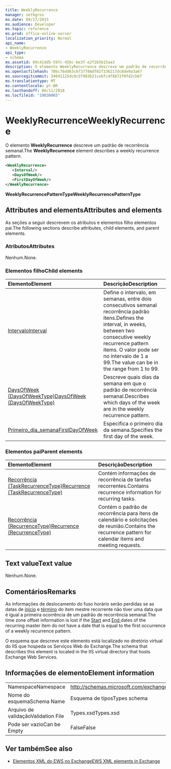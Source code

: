 ```yaml
---
title: WeeklyRecurrence
manager: sethgros
ms.date: 09/17/2015
ms.audience: Developer
ms.topic: reference
ms.prod: office-online-server
localization_priority: Normal
api_name:
- WeeklyRecurrence
api_type:
- schema
ms.assetid: 69c41dd5-597c-45bc-be3f-e2f2b5615aa3
description: O elemento WeeklyRecurrence descreve um padrão de recorrência semanal.
ms.openlocfilehash: 78bc76dd63c6737786df02f336217dc8de9a3a67
ms.sourcegitcommit: 34041125dc8c5f993b21cebfc4f8b72f0fd2cb6f
ms.translationtype: MT
ms.contentlocale: pt-BR
ms.lasthandoff: 06/11/2018
ms.locfileid: "19838065"
---
```

# <a name="weeklyrecurrence"></a><span data-ttu-id="0af31-103">WeeklyRecurrence</span><span class="sxs-lookup"><span data-stu-id="0af31-103">WeeklyRecurrence</span></span>

<span data-ttu-id="0af31-104">O elemento **WeeklyRecurrence** descreve um padrão de recorrência semanal.</span><span class="sxs-lookup"><span data-stu-id="0af31-104">The **WeeklyRecurrence** element describes a weekly recurrence pattern.</span></span> 
  
```XML
<WeeklyRecurrence>
   <Interval/>
   <DaysOfWeek/>
   <FirstDayOfWeek/>
</WeeklyRecurrence>
```

 <span data-ttu-id="0af31-105">**WeeklyRecurrencePatternType**</span><span class="sxs-lookup"><span data-stu-id="0af31-105">**WeeklyRecurrencePatternType**</span></span>
## <a name="attributes-and-elements"></a><span data-ttu-id="0af31-106">Attributes and elements</span><span class="sxs-lookup"><span data-stu-id="0af31-106">Attributes and elements</span></span>

<span data-ttu-id="0af31-107">As seções a seguir descrevem os atributos e elementos filho elementos pai.</span><span class="sxs-lookup"><span data-stu-id="0af31-107">The following sections describe attributes, child elements, and parent elements.</span></span>
  
### <a name="attributes"></a><span data-ttu-id="0af31-108">Atributos</span><span class="sxs-lookup"><span data-stu-id="0af31-108">Attributes</span></span>

<span data-ttu-id="0af31-109">Nenhum.</span><span class="sxs-lookup"><span data-stu-id="0af31-109">None.</span></span>
  
### <a name="child-elements"></a><span data-ttu-id="0af31-110">Elementos filho</span><span class="sxs-lookup"><span data-stu-id="0af31-110">Child elements</span></span>

|<span data-ttu-id="0af31-111">**Elemento**</span><span class="sxs-lookup"><span data-stu-id="0af31-111">**Element**</span></span>|<span data-ttu-id="0af31-112">**Descrição**</span><span class="sxs-lookup"><span data-stu-id="0af31-112">**Description**</span></span>|
|:-----|:-----|
|[<span data-ttu-id="0af31-113">Intervalo</span><span class="sxs-lookup"><span data-stu-id="0af31-113">Interval</span></span>](interval.md) <br/> |<span data-ttu-id="0af31-114">Define o intervalo, em semanas, entre dois consecutivos semanal recorrência padrão itens.</span><span class="sxs-lookup"><span data-stu-id="0af31-114">Defines the interval, in weeks, between two consecutive weekly recurrence pattern items.</span></span> <span data-ttu-id="0af31-115">O valor pode ser no intervalo de 1 a 99.</span><span class="sxs-lookup"><span data-stu-id="0af31-115">The value can be in the range from 1 to 99.</span></span>  <br/> |
|[<span data-ttu-id="0af31-116">DaysOfWeek (DaysOfWeekType)</span><span class="sxs-lookup"><span data-stu-id="0af31-116">DaysOfWeek (DaysOfWeekType)</span></span>](daysofweek-daysofweektype.md) <br/> |<span data-ttu-id="0af31-117">Descreve quais dias da semana em que o padrão de recorrência semanal.</span><span class="sxs-lookup"><span data-stu-id="0af31-117">Describes which days of the week are in the weekly recurrence pattern.</span></span>  <br/> |
|[<span data-ttu-id="0af31-118">Primeiro_dia_semana</span><span class="sxs-lookup"><span data-stu-id="0af31-118">FirstDayOfWeek</span></span>](firstdayofweek.md) <br/> |<span data-ttu-id="0af31-119">Especifica o primeiro dia da semana.</span><span class="sxs-lookup"><span data-stu-id="0af31-119">Specifies the first day of the week.</span></span>  <br/> |
   
### <a name="parent-elements"></a><span data-ttu-id="0af31-120">Elementos pai</span><span class="sxs-lookup"><span data-stu-id="0af31-120">Parent elements</span></span>

|<span data-ttu-id="0af31-121">**Elemento**</span><span class="sxs-lookup"><span data-stu-id="0af31-121">**Element**</span></span>|<span data-ttu-id="0af31-122">**Descrição**</span><span class="sxs-lookup"><span data-stu-id="0af31-122">**Description**</span></span>|
|:-----|:-----|
|[<span data-ttu-id="0af31-123">Recorrência (TaskRecurrenceType)</span><span class="sxs-lookup"><span data-stu-id="0af31-123">Recurrence (TaskRecurrenceType)</span></span>](recurrence-taskrecurrencetype.md) <br/> |<span data-ttu-id="0af31-124">Contém informações de recorrência de tarefas recorrentes.</span><span class="sxs-lookup"><span data-stu-id="0af31-124">Contains recurrence information for recurring tasks.</span></span>  <br/> |
|[<span data-ttu-id="0af31-125">Recorrência (RecurrenceType)</span><span class="sxs-lookup"><span data-stu-id="0af31-125">Recurrence (RecurrenceType)</span></span>](recurrence-recurrencetype.md) <br/> |<span data-ttu-id="0af31-126">Contém o padrão de recorrência para itens de calendário e solicitações de reunião.</span><span class="sxs-lookup"><span data-stu-id="0af31-126">Contains the recurrence pattern for calendar items and meeting requests.</span></span>  <br/> |
   
## <a name="text-value"></a><span data-ttu-id="0af31-127">Text value</span><span class="sxs-lookup"><span data-stu-id="0af31-127">Text value</span></span>

<span data-ttu-id="0af31-128">Nenhum.</span><span class="sxs-lookup"><span data-stu-id="0af31-128">None.</span></span>
  
## <a name="remarks"></a><span data-ttu-id="0af31-129">Comentários</span><span class="sxs-lookup"><span data-stu-id="0af31-129">Remarks</span></span>

<span data-ttu-id="0af31-130">As informações de deslocamento do fuso horário serão perdidas se as datas de [início](start.md) e [término](end-ex15websvcsotherref.md) do item mestre recorrente não tiver uma data que é igual a primeira ocorrência de um padrão de recorrência semanal.</span><span class="sxs-lookup"><span data-stu-id="0af31-130">The time zone offset information is lost if the [Start](start.md) and [End ](end-ex15websvcsotherref.md) dates of the recurring master item do not have a date that is equal to the first occurrence of a weekly recurrence pattern.</span></span> 
  
<span data-ttu-id="0af31-131">O esquema que descreve este elemento está localizado no diretório virtual do IIS que hospeda os Serviços Web do Exchange.</span><span class="sxs-lookup"><span data-stu-id="0af31-131">The schema that describes this element is located in the IIS virtual directory that hosts Exchange Web Services.</span></span>
  
## <a name="element-information"></a><span data-ttu-id="0af31-132">Informações de elemento</span><span class="sxs-lookup"><span data-stu-id="0af31-132">Element information</span></span>

|||
|:-----|:-----|
|<span data-ttu-id="0af31-133">Namespace</span><span class="sxs-lookup"><span data-stu-id="0af31-133">Namespace</span></span>  <br/> |http://schemas.microsoft.com/exchange/services/2006/types  <br/> |
|<span data-ttu-id="0af31-134">Nome do esquema</span><span class="sxs-lookup"><span data-stu-id="0af31-134">Schema Name</span></span>  <br/> |<span data-ttu-id="0af31-135">Esquema de tipos</span><span class="sxs-lookup"><span data-stu-id="0af31-135">Types schema</span></span>  <br/> |
|<span data-ttu-id="0af31-136">Arquivo de validação</span><span class="sxs-lookup"><span data-stu-id="0af31-136">Validation File</span></span>  <br/> |<span data-ttu-id="0af31-137">Types.xsd</span><span class="sxs-lookup"><span data-stu-id="0af31-137">Types.xsd</span></span>  <br/> |
|<span data-ttu-id="0af31-138">Pode ser vazio</span><span class="sxs-lookup"><span data-stu-id="0af31-138">Can be Empty</span></span>  <br/> |<span data-ttu-id="0af31-139">False</span><span class="sxs-lookup"><span data-stu-id="0af31-139">False</span></span>  <br/> |
   
## <a name="see-also"></a><span data-ttu-id="0af31-140">Ver também</span><span class="sxs-lookup"><span data-stu-id="0af31-140">See also</span></span>



- [<span data-ttu-id="0af31-141">Elementos XML do EWS no Exchange</span><span class="sxs-lookup"><span data-stu-id="0af31-141">EWS XML elements in Exchange</span></span>](ews-xml-elements-in-exchange.md)

